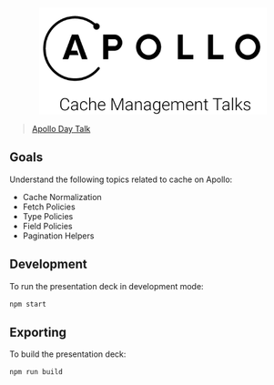 <p align="center">
  <img src="./docs/logo.png" width="400"/>
</p>

> [Apollo Day Talk](https://www.twitch.tv/videos/798481471)

## Goals 

Understand the following topics related to cache on Apollo:

- Cache Normalization
- Fetch Policies
- Type Policies
- Field Policies 
- Pagination Helpers

## Development

To run the presentation deck in development mode:

```sh
npm start
```

## Exporting

To build the presentation deck:

```sh
npm run build
```

